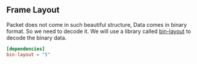 ## Frame Layout

Packet does not come in such beautiful structure, Data comes in binary format. So we need to decode it. We will use a library called [bin-layout](https://github.com/nurmohammed840/bin-layout.rs) to decode the binary data.

```toml
[dependencies]
bin-layout = "5"
```
